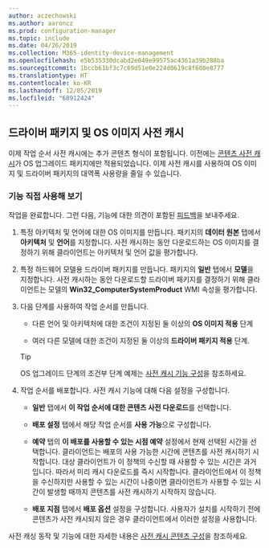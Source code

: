 ```yaml
---
author: aczechowski
ms.author: aaroncz
ms.prod: configuration-manager
ms.topic: include
ms.date: 04/26/2019
ms.collection: M365-identity-device-management
ms.openlocfilehash: e5b535330dcabd2e049e99575ac4361a39b288ba
ms.sourcegitcommit: 1bccb61bf3c7c69d51e0e224d0619c8f608e8777
ms.translationtype: HT
ms.contentlocale: ko-KR
ms.lasthandoff: 12/05/2019
ms.locfileid: "68912424"
---
```

## <a name="bkmk_precache"></a> 드라이버 패키지 및 OS 이미지 사전 캐시

<!--4224642-->
이제 작업 순서 사전 캐시에는 추가 콘텐츠 형식이 포함됩니다. 이전에는 [콘텐츠 사전 캐시](/sccm/osd/deploy-use/create-a-task-sequence-to-upgrade-an-operating-system#configure-pre-cache-content)가 OS 업그레이드 패키지에만 적용되었습니다. 이제 사전 캐시를 사용하여 OS 이미지 및 드라이버 패키지의 대역폭 사용량을 줄일 수 있습니다.

### <a name="try-it-out"></a>기능 직접 사용해 보기

작업을 완료합니다. 그런 다음, 기능에 대한 의견이 포함된 [피드백](/sccm/core/understand/find-help#product-feedback)을 보내주세요.

1. 특정 아키텍처 및 언어에 대한 OS 이미지를 만듭니다. 패키지의 **데이터 원본** 탭에서 **아키텍처** 및 **언어**를 지정합니다. 사전 캐시하는 동안 다운로드하는 OS 이미지를 결정하기 위해 클라이언트는 아키텍처 및 언어 값을 평가합니다.  

2. 특정 하드웨어 모델용 드라이버 패키지를 만듭니다. 패키지의 **일반** 탭에서 **모델**을 지정합니다. 사전 캐시하는 동안 다운로드할 드라이버 패키지를 결정하기 위해 클라이언트는 모델의 **Win32_ComputerSystemProduct** WMI 속성을 평가합니다.  

3. 다음 단계를 사용하여 작업 순서를 만듭니다.  

    - 다른 언어 및 아키텍처에 대한 조건이 지정된 둘 이상의 **OS 이미지 적용** 단계  

    - 여러 다른 모델에 대한 조건이 지정된 둘 이상의 **드라이버 패키지 적용** 단계.  

    > [!Tip]  
    > OS 업그레이드 단계의 조건부 단계 예제는 [사전 캐시 기능 구성](/sccm/osd/deploy-use/create-a-task-sequence-to-upgrade-an-operating-system#configure-pre-cache-content)을 참조하세요.  

4. 작업 순서를 배포합니다. 사전 캐시 기능에 대해 다음 설정을 구성합니다.  

    - **일반** 탭에서 **이 작업 순서에 대한 콘텐츠 사전 다운로드**를 선택합니다.  

    - **배포 설정** 탭에서 해당 작업 순서를 **사용 가능**으로 구성합니다.  

    - **예약** 탭의 **이 배포를 사용할 수 있는 시점 예약** 설정에서 현재 선택된 시간을 선택합니다. 클라이언트는 배포의 사용 가능한 시간에 콘텐츠를 사전 캐시하기 시작합니다. 대상 클라이언트가 이 정책의 수신할 때 사용할 수 있는 시간은 과거입니다. 따라서 미리 캐시 다운로드를 즉시 시작합니다. 클라이언트에서 이 정책을 수신하지만 사용할 수 있는 시간이 나중이면 클라이언트가 사용할 수 있는 시간이 발생할 때까지 콘텐츠를 사전 캐시하기 시작하지 않습니다.  

    - **배포 지점** 탭에서 **배포 옵션** 설정을 구성합니다. 사용자가 설치를 시작하기 전에 콘텐츠가 사전 캐시되지 않은 경우 클라이언트에서 이러한 설정을 사용합니다.  

사전 캐싱 동작 및 기능에 대한 자세한 내용은 [사전 캐시 콘텐츠 구성](/sccm/osd/deploy-use/create-a-task-sequence-to-upgrade-an-operating-system#configure-pre-cache-content)을 참조하세요.
